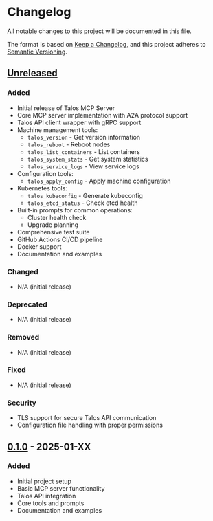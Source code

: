 # Changelog

All notable changes to this project will be documented in this file.

The format is based on [Keep a Changelog](https://keepachangelog.com/en/1.0.0/),
and this project adheres to [Semantic Versioning](https://semver.org/spec/v2.0.0.html).

## [Unreleased]

### Added
- Initial release of Talos MCP Server
- Core MCP server implementation with A2A protocol support
- Talos API client wrapper with gRPC support
- Machine management tools:
  - `talos_version` - Get version information
  - `talos_reboot` - Reboot nodes
  - `talos_list_containers` - List containers
  - `talos_system_stats` - Get system statistics
  - `talos_service_logs` - View service logs
- Configuration tools:
  - `talos_apply_config` - Apply machine configuration
- Kubernetes tools:
  - `talos_kubeconfig` - Generate kubeconfig
  - `talos_etcd_status` - Check etcd health
- Built-in prompts for common operations:
  - Cluster health check
  - Upgrade planning
- Comprehensive test suite
- GitHub Actions CI/CD pipeline
- Docker support
- Documentation and examples

### Changed
- N/A (initial release)

### Deprecated
- N/A (initial release)

### Removed
- N/A (initial release)

### Fixed
- N/A (initial release)

### Security
- TLS support for secure Talos API communication
- Configuration file handling with proper permissions

## [0.1.0] - 2025-01-XX

### Added
- Initial project setup
- Basic MCP server functionality
- Talos API integration
- Core tools and prompts
- Documentation and examples

[Unreleased]: https://github.com/yourusername/talos-mcp-server/compare/v0.1.0...HEAD
[0.1.0]: https://github.com/yourusername/talos-mcp-server/releases/tag/v0.1.0
